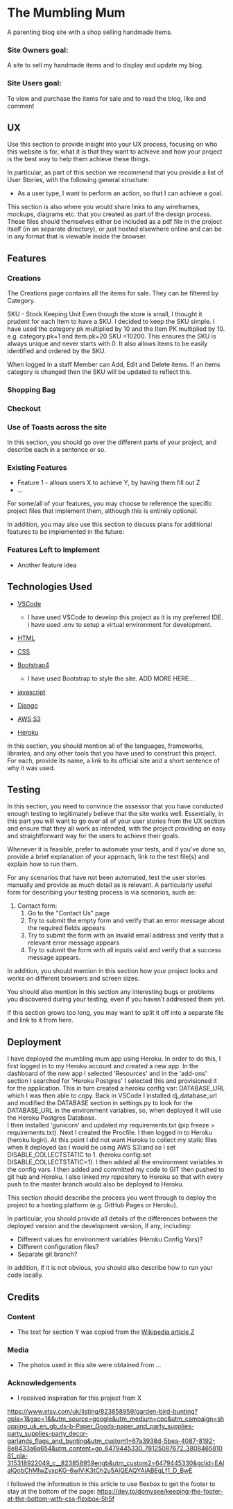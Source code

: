 # The Mumbling Mum

A parenting blog site with a shop selling handmade items.

### Site Owners goal:
A site to sell my handmade items and to display and update my blog. 

### Site Users goal:
To view and purchase the items for sale and to read the blog, like and comment

 
## UX
 
Use this section to provide insight into your UX process, focusing on who this website is for, what it is that they want to achieve and how your project is the best way to help them achieve these things.

In particular, as part of this section we recommend that you provide a list of User Stories, with the following general structure:
- As a user type, I want to perform an action, so that I can achieve a goal.

This section is also where you would share links to any wireframes, mockups, diagrams etc. that you created as part of the design process. These files should themselves either be included as a pdf file in the project itself (in an separate directory), or just hosted elsewhere online and can be in any format that is viewable inside the browser.

## Features

### Creations

The Creations page contains all the items for sale. They can be filtered by Category.

SKU - Stock Keeping Unit
Even though the store is small, I thought it prudent for each Item to have a SKU. I decided to keep the SKU simple. I have used the category pk multiplied by 10 and the Item PK multiplied by 10. e.g. category.pk=1 and item.pk=20 SKU =10200. This ensures the SKU is always unique and never starts with 0. It also allows items to be easily identified and ordered by the SKU. 

When logged in a staff Member can Add, Edit and Delete items. If an items category is changed then the SKU will be updated to reflect this.  

### Shopping Bag

### Checkout

### Use of Toasts across the site
In this section, you should go over the different parts of your project, and describe each in a sentence or so.
 
### Existing Features
- Feature 1 - allows users X to achieve Y, by having them fill out Z
- ...

For some/all of your features, you may choose to reference the specific project files that implement them, although this is entirely optional.

In addition, you may also use this section to discuss plans for additional features to be implemented in the future:

### Features Left to Implement
- Another feature idea

## Technologies Used

- [VSCode](https://code.visualstudio.com/)  
    - I have used VSCode to develop this project as it is my preferred IDE. i have used .env to setup a virtual environment for development. 
- [HTML](https://en.wikipedia.org/wiki/HTML5) 

- [CSS](https://en.wikipedia.org/wiki/Cascading_Style_Sheets)

- [Bootstrap4](https://getbootstrap.com/)
    - I have used Bootstrap to style the site. ADD MORE HERE...

- [javascript](https://en.wikipedia.org/wiki/JavaScript)

- [Django](https://www.djangoproject.com/)

- [AWS S3](https://aws.amazon.com/s3/) 

- [Heroku](heroku.com)

In this section, you should mention all of the languages, frameworks, libraries, and any other tools that you have used to construct this project. For each, provide its name, a link to its official site and a short sentence of why it was used.



## Testing

In this section, you need to convince the assessor that you have conducted enough testing to legitimately believe that the site works well. Essentially, in this part you will want to go over all of your user stories from the UX section and ensure that they all work as intended, with the project providing an easy and straightforward way for the users to achieve their goals.

Whenever it is feasible, prefer to automate your tests, and if you've done so, provide a brief explanation of your approach, link to the test file(s) and explain how to run them.

For any scenarios that have not been automated, test the user stories manually and provide as much detail as is relevant. A particularly useful form for describing your testing process is via scenarios, such as:

1. Contact form:
    1. Go to the "Contact Us" page
    2. Try to submit the empty form and verify that an error message about the required fields appears
    3. Try to submit the form with an invalid email address and verify that a relevant error message appears
    4. Try to submit the form with all inputs valid and verify that a success message appears.

In addition, you should mention in this section how your project looks and works on different browsers and screen sizes.

You should also mention in this section any interesting bugs or problems you discovered during your testing, even if you haven't addressed them yet.

If this section grows too long, you may want to split it off into a separate file and link to it from here.

## Deployment

I have deployed the mumbling mum app using Heroku. 
In order to do this, I first logged in to my Heroku account and created a new app. 
In the dashboard of the new app I selected 'Resources' and in the 'add-ons' section I searched for 'Heroku Postgres' I selected this and provisioned it for the application. This in turn created a heroku config var: DATABASE_URL which I was then able to copy.
Back in VSCode I installed dj_database_url and modified the DATABASE section in settings.py to look for the DATABASE_URL in the environment variables, so, when deployed it will use the Heroku Postgres Database.   
I then installed 'gunicorn' and updated my requirements.txt (pip freeze > requirements.txt). Next I created the Procfile.
I then logged in to Heroku (heroku login). At this point I did not want Heroku to collect my static files when it deployed (as I would be using AWS S3)and so I set DISABLE_COLLECTSTATIC to 1. (heroku config:set DISABLE_COLLECTSTATIC=1). 
I then added all the environment variables in the config vars.
I then added and committed my code to GIT then pushed to git hub and Heroku. I also linked my repository to Heroku so that with every push to the master branch would also be deployed to Heroku.


This section should describe the process you went through to deploy the project to a hosting platform (e.g. GitHub Pages or Heroku).

In particular, you should provide all details of the differences between the deployed version and the development version, if any, including:
- Different values for environment variables (Heroku Config Vars)?
- Different configuration files?
- Separate git branch?

In addition, if it is not obvious, you should also describe how to run your code locally.


## Credits

### Content
- The text for section Y was copied from the [Wikipedia article Z](https://en.wikipedia.org/wiki/Z)

### Media
- The photos used in this site were obtained from ...

### Acknowledgements

- I received inspiration for this project from X

https://www.etsy.com/uk/listing/823858959/garden-bird-bunting?gpla=1&gao=1&&utm_source=google&utm_medium=cpc&utm_campaign=shopping_uk_en_gb_ds-b-Paper_Goods-paper_and_party_supplies-party_supplies-party_decor-garlands_flags_and_bunting&utm_custom1=67a3938d-5bea-4087-8192-8e8433a6a654&utm_content=go_6479445330_78125087672_380846581081_pla-315318922049_c__823858959engb&utm_custom2=6479445330&gclid=EAIaIQobChMIwZvxpKG-6wIViK3tCh2u5AlQEAQYAiABEgLf1_D_BwE

I followed the information in this article to use flexbox to get the footer to stay at the bottom of the page:
https://dev.to/domysee/keeping-the-footer-at-the-bottom-with-css-flexbox-5h5f